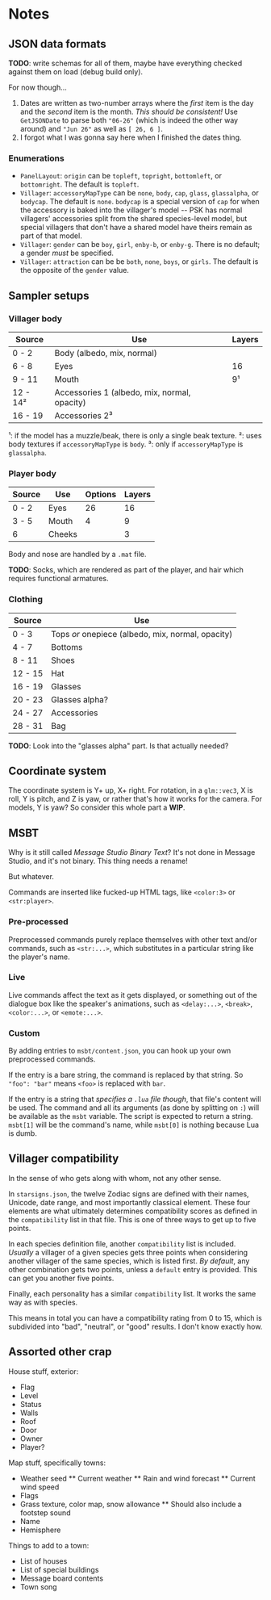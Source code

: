 # Notes

## JSON data formats

**TODO**: write schemas for all of them, maybe have everything checked against them on load (debug build only).

For now though...
1. Dates are written as two-number arrays where the *first* item is the day and the *second* item is the month. *This should be consistent!* Use `GetJSONDate` to parse both `"06-26"` (which is indeed the other way around) and `"Jun 26"` as well as `[ 26, 6 ]`.
2. I forgot what I was gonna say here when I finished the dates thing.

### Enumerations

* `PanelLayout`: `origin` can be `topleft`, `topright`, `bottomleft`, or `bottomright`. The default is `topleft`.
* `Villager`: `accessoryMapType` can be `none`, `body`, `cap`, `glass`, `glassalpha`, or `bodycap`. The default is `none`. `bodycap` is a special version of `cap` for when the accessory is baked into the villager's model -- PSK has normal villagers' accessories split from the shared species-level model, but special villagers that don't have a shared model have theirs remain as part of that model.
* `Villager`: `gender` can be `boy`, `girl`, `enby-b`, or `enby-g`. There is no default; a gender *must* be specified.
* `Villager`: `attraction` can be be `both`, `none`, `boys`, or `girls`. The default is the opposite of the `gender` value.

## Sampler setups

### Villager body

| Source   | Use                                          | Layers |
| -------- | -------------------------------------------- | ------ |
| 0 - 2    | Body (albedo, mix, normal)                   |        |
| 6 - 8    | Eyes                                         | 16     |
| 9 - 11   | Mouth                                        | 9¹     |
| 12 - 14² | Accessories 1 (albedo, mix, normal, opacity) |        |
| 16 - 19  | Accessories 2³                               |        |

¹: if the model has a muzzle/beak, there is only a single beak texture.
²: uses body textures if `accessoryMapType` is `body`.
³: only if `accessoryMapType` is `glassalpha`.

### Player body

| Source  | Use                        | Options | Layers |
| ------- | -------------------------- | ------- | ------ |
| 0 - 2   | Eyes                       | 26      | 16     |
| 3 - 5   | Mouth                      | 4       | 9      |
| 6       | Cheeks                     |         | 3      |

Body and nose are handled by a `.mat` file.

**TODO**: Socks, which are rendered as part of the player, and hair which requires functional armatures.

### Clothing

| Source  | Use                                               |
| ------- | ------------------------------------------------- |
| 0 - 3   | Tops *or* onepiece (albedo, mix, normal, opacity) |
| 4 - 7   | Bottoms                                           |
| 8 - 11  | Shoes                                             |
| 12 - 15 | Hat                                               |
| 16 - 19 | Glasses                                           |
| 20 - 23 | Glasses alpha?                                    |
| 24 - 27 | Accessories                                       |
| 28 - 31 | Bag                                               |

**TODO**: Look into the "glasses alpha" part. Is that actually needed?

## Coordinate system

The coordinate system is Y+ up, X+ right. For rotation, in a `glm::vec3`, X is roll, Y is pitch, and Z is yaw, or rather that's how it works for the camera. For models, Y is yaw? So consider this whole part a **WIP**.

## MSBT

Why is it still called *Message Studio Binary Text*? It's not done in Message Studio, and it's not binary. This thing needs a rename!

But whatever.

Commands are inserted like fucked-up HTML tags, like `<color:3>` or `<str:player>`.

### Pre-processed

Preprocessed commands purely replace themselves with other text and/or commands, such as `<str:...>`, which substitutes in a particular string like the player's name.

### Live

Live commands affect the text as it gets displayed, or something out of the dialogue box like the speaker's animations, such as `<delay:...>`, `<break>`, `<color:...>`, or `<emote:...>`.

### Custom

By adding entries to `msbt/content.json`, you can hook up your own preprocessed commands.

If the entry is a bare string, the command is replaced by that string. So `"foo": "bar"` means `<foo>` is replaced with `bar`.

If the entry is a string that *specifies a `.lua` file though*, that file's content will be used. The command and all its arguments (as done by splitting on `:`) will be available as the `msbt` variable. The script is expected to return a string. `msbt[1]` will be the command's name, while `msbt[0]` is nothing because Lua is dumb.

## Villager compatibility

In the sense of who gets along with whom, not any other sense.

In `starsigns.json`, the twelve Zodiac signs are defined with their names, Unicode, date range, and most importantly classical element. These four elements are what ultimately determines compatibility scores as defined in the `compatibility` list in that file. This is one of three ways to get up to five points.

In each species definition file, another `compatibility` list is included. *Usually* a villager of a given species gets three points when considering another villager of the same species, which is listed first. *By default*, any other combination gets two points, unless a `default` entry is provided. This can get you another five points.

Finally, each personality has a similar `compatibility` list. It works the same way as with species.

This means in total you can have a compatibility rating from 0 to 15, which is subdivided into "bad", "neutral", or "good" results. I don't know exactly how.

## Assorted other crap

House stuff, exterior:
* Flag
* Level
* Status
* Walls
* Roof
* Door
* Owner
* Player?

Map stuff, specifically towns:
* Weather seed
** Current weather
** Rain and wind forecast
** Current wind speed
* Flags
* Grass texture, color map, snow allowance
** Should also include a footstep sound
* Name
* Hemisphere

Things to add to a town:
* List of houses
* List of special buildings
* Message board contents
* Town song



